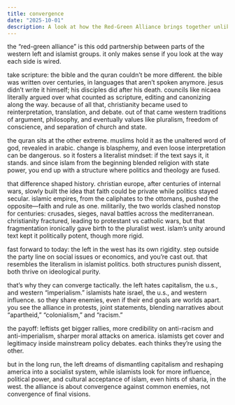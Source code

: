 ```yaml
---
title: convergence
date: "2025-10-01"
description: A look at how the Red-Green Alliance brings together unlikely partners far-left movements and Islamist groups united tactically against shared adversaries despite diverging end goals.
---
```


the “red-green alliance” is this odd partnership between parts of the western left and islamist groups. it only makes sense if you look at the way each side is wired.

take scripture: the bible and the quran couldn’t be more different. the bible was written over centuries, in languages that aren’t spoken anymore. jesus didn’t write it himself; his disciples did after his death. councils like nicaea literally argued over what counted as scripture, editing and canonizing along the way. because of all that, christianity became used to reinterpretation, translation, and debate. out of that came western traditions of argument, philosophy, and eventually values like pluralism, freedom of conscience, and separation of church and state.

the quran sits at the other extreme. muslims hold it as the unaltered word of god, revealed in arabic. change is blasphemy, and even loose interpretation can be dangerous. so it fosters a literalist mindset: if the text says it, it stands. and since islam from the beginning blended religion with state power, you end up with a structure where politics and theology are fused.

that difference shaped history. christian europe, after centuries of internal wars, slowly built the idea that faith could be private while politics stayed secular. islamic empires, from the caliphates to the ottomans, pushed the opposite—faith and rule as one. militarily, the two worlds clashed nonstop for centuries: crusades, sieges, naval battles across the mediterranean. christianity fractured, leading to protestant vs catholic wars, but that fragmentation ironically gave birth to the pluralist west. islam’s unity around text kept it politically potent, though more rigid.

fast forward to today: the left in the west has its own rigidity. step outside the party line on social issues or economics, and you’re cast out. that resembles the literalism in islamist politics. both structures punish dissent, both thrive on ideological purity.

that’s why they can converge tactically. the left hates capitalism, the u.s., and western “imperialism.” islamists hate israel, the u.s., and western influence. so they share enemies, even if their end goals are worlds apart. you see the alliance in protests, joint statements, blending narratives about “apartheid,” “colonialism,” and “racism.”

the payoff: leftists get bigger rallies, more credibility on anti-racism and anti-imperialism, sharper moral attacks on america. islamists get cover and legitimacy inside mainstream policy debates. each thinks they’re using the other.

but in the long run, the left dreams of dismantling capitalism and reshaping america into a socialist system, while islamists look for more influence, political power, and cultural acceptance of islam, even hints of sharia, in the west. the alliance is about convergence against common enemies, not convergence of final visions.